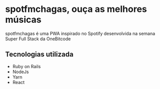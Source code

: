 # spotfmchagas, ouça as melhores músicas

spotfmchagas é uma PWA inspirado no Spotify desenvolvida na semana Super Full Stack da OneBitcode

Tecnologias utilizada
-------------
* Ruby on Rails
* NodeJs
* Yarn
* React


